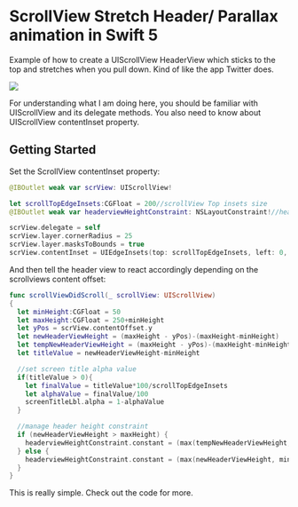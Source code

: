 
#  ScrollView Stretch Header/ Parallax animation in Swift 5

Example of how to create a UIScrollView HeaderView which sticks to the top and stretches when you pull down. Kind of like the app Twitter does.

![](ScrollView-Header.gif)

For understanding what I am doing here, you should be familiar with UIScrollView and its delegate methods. You also need to know about UIScrollView contentInset property.

## Getting Started

Set the ScrollView contentInset property:
```swift
@IBOutlet weak var scrView: UIScrollView!

let scrollTopEdgeInsets:CGFloat = 200//scrollView Top insets size
@IBOutlet weak var headerviewHeightConstraint: NSLayoutConstraint!//headerView height constraint

scrView.delegate = self
scrView.layer.cornerRadius = 25
scrView.layer.masksToBounds = true
scrView.contentInset = UIEdgeInsets(top: scrollTopEdgeInsets, left: 0, bottom: 0, right: 0)
```
And then tell the header view to react accordingly depending on the scrollviews content offset:

```swift
func scrollViewDidScroll(_ scrollView: UIScrollView)
{
  let minHeight:CGFloat = 50
  let maxHeight:CGFloat = 250+minHeight
  let yPos = scrView.contentOffset.y
  let newHeaderViewHeight = (maxHeight - yPos)-(maxHeight-minHeight)
  let tempNewHeaderViewHeight = (maxHeight - yPos)-(maxHeight-minHeight)
  let titleValue = newHeaderViewHeight-minHeight

  //set screen title alpha value
  if(titleValue > 0){
    let finalValue = titleValue*100/scrollTopEdgeInsets
    let alphaValue = finalValue/100
    screenTitleLbl.alpha = 1-alphaValue
  }

  //manage header height constraint
  if (newHeaderViewHeight > maxHeight) {
    headerviewHeightConstraint.constant = (max(tempNewHeaderViewHeight, maxHeight)+(minHeight/2))+statusHeight
  } else {
    headerviewHeightConstraint.constant = (max(newHeaderViewHeight, minHeight)+(minHeight/2))+statusHeight
  }
}
```
This is really simple. Check out the code for more.

